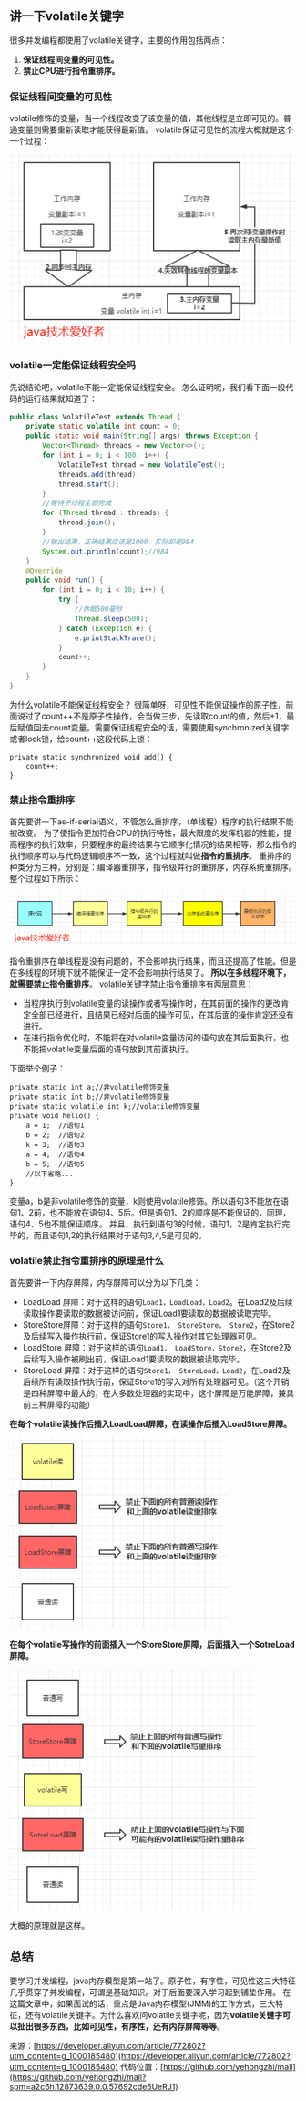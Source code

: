 ## 讲一下volatile关键字

很多并发编程都使用了volatile关键字，主要的作用包括两点：

1. **保证线程间变量的可见性。**
1. **禁止CPU进行指令重排序。**
### 保证线程间变量的可见性
volatile修饰的变量，当一个线程改变了该变量的值，其他线程是立即可见的。普通变量则需要重新读取才能获得最新值。
volatile保证可见性的流程大概就是这个一个过程：


![](img/1615654448935-63d9bead-480d-4adf-9ba7-812b0217c825.png)


### volatile一定能保证线程安全吗
先说结论吧，volatile不能一定能保证线程安全。
怎么证明呢，我们看下面一段代码的运行结果就知道了：
```java
public class VolatileTest extends Thread {
    private static volatile int count = 0;
    public static void main(String[] args) throws Exception {
        Vector<Thread> threads = new Vector<>();
        for (int i = 0; i < 100; i++) {
            VolatileTest thread = new VolatileTest();
            threads.add(thread);
            thread.start();
        }
        //等待子线程全部完成
        for (Thread thread : threads) {
            thread.join();
        }
        //输出结果，正确结果应该是1000，实际却是984
        System.out.println(count);//984
    }
    @Override
    public void run() {
        for (int i = 0; i < 10; i++) {
            try {
                //休眠500毫秒
                Thread.sleep(500);
            } catch (Exception e) {
                e.printStackTrace();
            }
            count++;
        }
    }
}
```
为什么volatile不能保证线程安全？
很简单呀，可见性不能保证操作的原子性，前面说过了count++不是原子性操作，会当做三步，先读取count的值，然后+1，最后赋值回去count变量。需要保证线程安全的话，需要使用synchronized关键字或者lock锁，给count++这段代码上锁：
```
private static synchronized void add() {
    count++;
}
```
### 禁止指令重排序
首先要讲一下as-if-serial语义，不管怎么重排序，（单线程）程序的执行结果不能被改变。
为了使指令更加符合CPU的执行特性，最大限度的发挥机器的性能，提高程序的执行效率，只要程序的最终结果与它顺序化情况的结果相等，那么指令的执行顺序可以与代码逻辑顺序不一致，这个过程就叫做**指令的重排序**。
重排序的种类分为三种，分别是：编译器重排序，指令级并行的重排序，内存系统重排序。整个过程如下所示：


![](img/1615654448900-5f4ea087-7793-44da-9e70-ef2147f5538a.jpg)


指令重排序在单线程是没有问题的，不会影响执行结果，而且还提高了性能。但是在多线程的环境下就不能保证一定不会影响执行结果了。
**所以在多线程环境下，就需要禁止指令重排序**。
volatile关键字禁止指令重排序有两层意思：

- 当程序执行到volatile变量的读操作或者写操作时，在其前面的操作的更改肯定全部已经进行，且结果已经对后面的操作可见，在其后面的操作肯定还没有进行。
- 在进行指令优化时，不能将在对volatile变量访问的语句放在其后面执行，也不能把volatile变量后面的语句放到其前面执行。

下面举个例子：
```
private static int a;//非volatile修饰变量
private static int b;//非volatile修饰变量
private static volatile int k;//volatile修饰变量
private void hello() {
    a = 1;  //语句1
    b = 2;  //语句2
    k = 3;  //语句3
    a = 4;  //语句4
    b = 5;  //语句5
    //以下省略...
}
```
变量a，b是非volatile修饰的变量，k则使用volatile修饰。所以语句3不能放在语句1、2前，也不能放在语句4、5后。但是语句1、2的顺序是不能保证的，同理，语句4、5也不能保证顺序。
并且，执行到语句3的时候，语句1，2是肯定执行完毕的，而且语句1,2的执行结果对于语句3,4,5是可见的。
### volatile禁止指令重排序的原理是什么
首先要讲一下内存屏障，内存屏障可以分为以下几类：

- LoadLoad 屏障：对于这样的语句`Load1，LoadLoad，Load2`。在Load2及后续读取操作要读取的数据被访问前，保证Load1要读取的数据被读取完毕。
- StoreStore屏障：对于这样的语句`Store1， StoreStore， Store2`，在Store2及后续写入操作执行前，保证Store1的写入操作对其它处理器可见。
- LoadStore 屏障：对于这样的语句`Load1， LoadStore，Store2`，在Store2及后续写入操作被刷出前，保证Load1要读取的数据被读取完毕。
- StoreLoad 屏障：对于这样的语句`Store1， StoreLoad，Load2`，在Load2及后续所有读取操作执行前，保证Store1的写入对所有处理器可见。（这个开销是四种屏障中最大的，在大多数处理器的实现中，这个屏障是万能屏障，兼具前三种屏障的功能）

**在每个volatile读操作后插入LoadLoad屏障，在读操作后插入LoadStore屏障。**


![](img/1615654448903-beae210e-c23c-4ded-bd0e-ff7f642bd686.png)


**在每个volatile写操作的前面插入一个StoreStore屏障，后面插入一个SotreLoad屏障。**


![](img/1615654448976-142a4e51-f259-458c-bcbe-ab977f3a59b3.png)


大概的原理就是这样。
## 总结
要学习并发编程，java内存模型是第一站了。原子性，有序性，可见性这三大特征几乎贯穿了并发编程，可谓是基础知识。对于后面要深入学习起到铺垫作用。
在这篇文章中，如果面试的话，重点是Java内存模型(JMM)的工作方式，三大特征，还有volatile关键字。为什么喜欢问volatile关键字呢，因为**volatile关键字可以扯出很多东西，比如可见性，有序性，还有内存屏障等等**。


来源：[https://developer.aliyun.com/article/772802?utm_content=g_1000185480](https://developer.aliyun.com/article/772802?utm_content=g_1000185480)
代码位置：[https://github.com/yehongzhi/mall](https://github.com/yehongzhi/mall?spm=a2c6h.12873639.0.0.57692cde5UeRJ1)

